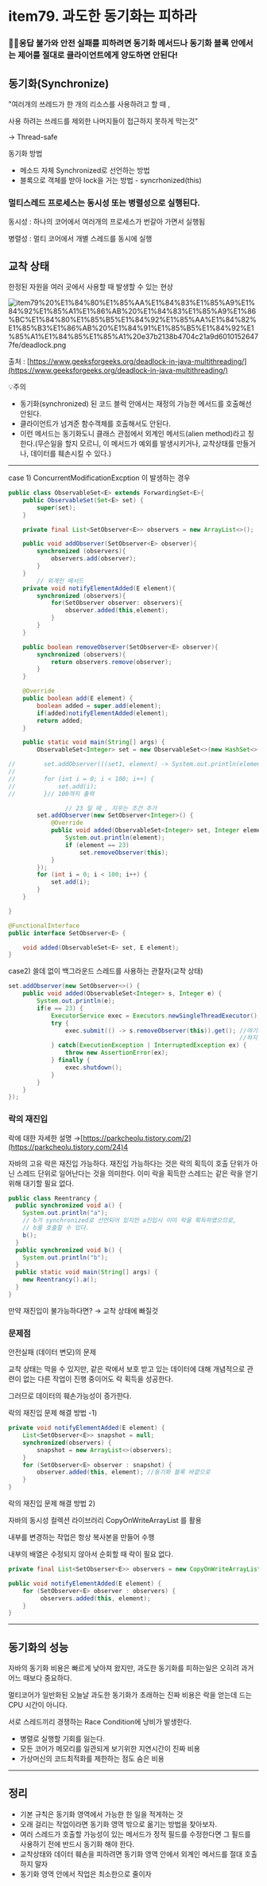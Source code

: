 # item79. 과도한 동기화는 피하라

### 🙅‍♂️응답 불가와 안전 실패를 피하려면 동기화 메서드나 동기화 블록 안에서는 제어를 절대로 클라이언트에게 양도하면 안된다!

## 동기화(Synchronize)

"여러개의 쓰레드가 한 개의 리소스를 사용하려고 할 때 ,

사용 하려는 쓰레드를 제외한 나머지들이 접근하지 못하게 막는것"

→ Thread-safe

동기화 방법

- 메소드 자체 Synchronized로 선언하는 방법
- 블록으로 객체를 받아 lock을 거는 방법 - syncrhonized(this)

### 멀티스레드 프로세스는 동시성 또는 병렬성으로 실행된다.

동시성 : 하나의 코어에서 여러개의 프로세스가 번갈아 가면서 실행됨

병렬성 : 멀티 코어에서 개별 스레드를 동시에 실행

## 교착 상태

한정된 자원을 여러 곳에서 사용할 때 발생할 수 있는 현상

![item79%20%E1%84%80%E1%85%AA%E1%84%83%E1%85%A9%E1%84%92%E1%85%A1%E1%86%AB%20%E1%84%83%E1%85%A9%E1%86%BC%E1%84%80%E1%85%B5%E1%84%92%E1%85%AA%E1%84%82%E1%85%B3%E1%86%AB%20%E1%84%91%E1%85%B5%E1%84%92%E1%85%A1%E1%84%85%E1%85%A1%20e37b2138b4704c21a9d60101526477fe/deadlock.png](item79%20%E1%84%80%E1%85%AA%E1%84%83%E1%85%A9%E1%84%92%E1%85%A1%E1%86%AB%20%E1%84%83%E1%85%A9%E1%86%BC%E1%84%80%E1%85%B5%E1%84%92%E1%85%AA%E1%84%82%E1%85%B3%E1%86%AB%20%E1%84%91%E1%85%B5%E1%84%92%E1%85%A1%E1%84%85%E1%85%A1%20e37b2138b4704c21a9d60101526477fe/deadlock.png)

출처 : [https://www.geeksforgeeks.org/deadlock-in-java-multithreading/](https://www.geeksforgeeks.org/deadlock-in-java-multithreading/)

💡주의

- 동기화(synchronized) 된 코드 블럭 안에서는 재정의 가능한 메서드를 호출해선 안된다.
- 클라이언트가 넘겨준 함수객체를 호출해서도 안된다.
- 이런 메서드는 동기화도니 클래스 관점에서 외계인 메서드(alien method)라고 칭한다.(무슨일을 할지 모르니, 이 메서드가 예외를 발생시키거나, 교착상태를 만들거나, 데이터를 훼손시킬 수 있다.)

---

case 1) ConcurrentModificationExcption 이 발생하는 경우

```java
public class ObservableSet<E> extends ForwardingSet<E>{
    public ObservableSet(Set<E> set) {
        super(set);
    }

    private final List<SetObserver<E>> observers = new ArrayList<>();

    public void addObserver(SetObserver<E> observer){
        synchronized (observers){
            observers.add(observer);
        }
    }
		// 외계인 메서드
    private void notifyElementAdded(E element){
        synchronized (observers){
            for(SetObserver observer: observers){
                observer.added(this,element);
            }
        }
    }

    public boolean removeObserver(SetObserver<E> observer){
        synchronized (observers){
            return observers.remove(observer);
        }
    }

    @Override
    public boolean add(E element) {
        boolean added = super.add(element);
        if(added)notifyElementAdded(element);
        return added;
    }

    public static void main(String[] args) {
        ObservableSet<Integer> set = new ObservableSet<>(new HashSet<>());

//        set.addObserver(((set1, element) -> System.out.println(element)));
//
//        for (int i = 0; i < 100; i++) {
//            set.add(i);
//        }// 100까지 출력

				// 23 일 때 , 지우는 조건 추가
        set.addObserver(new SetObserver<Integer>() {
            @Override
            public void added(ObservableSet<Integer> set, Integer element) {
                System.out.println(element);
                if (element == 23)
                    set.removeObserver(this);
            }
        });
        for (int i = 0; i < 100; i++) {
            set.add(i);
        }
    }

}
```

```java
@FunctionalInterface
public interface SetObserver<E> {

    void added(ObservableSet<E> set, E element);
}
```

case2) 쓸데 없이 백그라운드 스레드를 사용하는 관찰자(교착 상태)

```java
set.addObserver(new SetObserver<>() {
    public void added(ObservableSet<Integer> s, Integer e) {
        System.out.println(e);
        if(e == 23) {
            ExecutorService exec = Executors.newSingleThreadExecutor();
            try {
                exec.submit(() -> s.removeObserver(this)).get(); //여기서 lock
               													 //하지만 메인 스레드 작업을 기다림 
            } catch(ExecutionException | InterruptedException ex) {
                throw new AssertionError(ex);
            } finally {
                exec.shutdown();
            }
        }
    }
}); 
```

### 락의 재진입

락에 대한 자세한 설명 →[https://parkcheolu.tistory.com/2](https://parkcheolu.tistory.com/24)4

자바의 고유 락은 재진입 가능하다. 재진입 가능하다는 것은 락의 획득이 호출 단위가 아닌 스레드 단위로 일어난다는 것을 의미한다. 이미 락을 획득한 스레드는 같은 락을 얻기 위해 대기할 필요 없다.

```java
public class Reentrancy {
  public synchronized void a() {
    System.out.println("a");
    // b가 synchronized로 선언되어 있지만 a진입시 이미 락을 획득하였으므로,
    // b를 호출할 수 있다.
    b();
  }
  public synchronized void b() {
    System.out.println("b");
  }
  public static void main(String[] args) {
    new Reentrancy().a();
  }
}
```

만약 재진입이 불가능하다면? → 교착 상태에 빠질것

### 문제점

안전실패 (데이터 변모)의 문제

교착 상태는 막을 수 있지만, 같은 락에서 보호 받고 있는 데이터에 대해 개념적으로 관련이 없는 다른 작업이 진행 중이어도 락 획득을 성공한다.

그러므로 데이터의 훼손가능성이 증가한다.

락의 재진입 문제 해결 방법 -1)

```java
private void notifyElementAdded(E element) {
    List<SetObserver<E>> snapshot = null;
    synchronized(observers) {
        snapshot = new ArrayList<>(observers);
    }
    for (SetObserver<E> observer : snapshot) {
        observer.added(this, element); //동기화 블록 바깥으로
    }
}
```

락의 재진입 문제 해결 방법 2)

자바의 동시성 컬렉션 라이브러리 CopyOnWriteArrayList 를 활용

내부를 변경하는 작업은 항상 복사본을 만들어 수행 

내부의 배열은 수정되지 않아서 순회할 때 락이 필요 없다.

```java
private final List<SetObserser<E>> observers = new CopyOnWriteArrayList<>();

public void notifyElementAdded(E element) {
    for (SetObserver<E> observer : observers) {
         observers.added(this, element);
    }
}
```

---

## 동기화의 성능

자바의 동기화 비용은 빠르게 낮아져 왔지만, 과도한 동기화를 피하는일은 오히려 과거 어느 때보다 중요하다.

멀티코어가 일반화된 오늘날 과도한 동기화가 초래하는 진짜 비용은 락을 얻는데 드는 CPU 시간이 아니다.

서로 스레드끼리 경쟁하는 Race Condition에 낭비가 발생한다.

- 병렬로 실행할 기회를 잃는다.
- 모든 코어가 메모리를 일관되게 보기위한 지연시간이 진짜 비용
- 가상머신의 코드최적화를 제한하는 점도 숨은 비용

---

## 정리

- 기본 규칙은 동기화 영역에서 가능한 한 일을 적게하는 것
- 오래 걸리는 작업이라면 동기화 영역 밖으로 옮기는 방법을 찾아보자.
- 여러 스레드가 호출할 가능성이 있는 메서드가 정적 필드를 수정한다면 그 필드를 사용하기 전에 반드시 동기화 해야 한다.
- 교착상태와 데이터 훼손을 피하려면 동기화 영역 안에서 외계인 메서드를 절대 호출하지 말자
- 동기화 영역 안에서 작업은 최소한으로 줄이자
